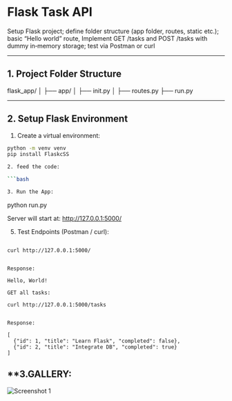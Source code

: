 # Flask Task API

Setup Flask project; define folder structure (app folder, routes, static etc.); basic “Hello world” route, Implement GET /tasks and POST /tasks with dummy in‑memory storage; test via Postman or curl

---

## **1. Project Folder Structure**
flask_app/
│
├── app/
│ ├── init.py 
│ ├── routes.py
├── run.py


---

## **2. Setup Flask Environment**

1. Create a virtual environment:

```bash
python -m venv venv
pip install FlaskcSS

2. feed the code:

```bash

3. Run the App:

```
python run.py

Server will start at: http://127.0.0.1:5000/

5. Test Endpoints (Postman / curl):

```

curl http://127.0.0.1:5000/


Response:

Hello, World!

GET all tasks:

curl http://127.0.0.1:5000/tasks


Response:

[
  {"id": 1, "title": "Learn Flask", "completed": false},
  {"id": 2, "title": "Integrate DB", "completed": true}
]

```

## **3.GALLERY:

![Screenshot 1](day-01\images\img1.png)

